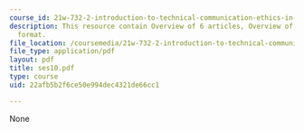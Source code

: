 ```yaml
---
course_id: 21w-732-2-introduction-to-technical-communication-ethics-in-science-and-technology-fall-2006
description: This resource contain Overview of 6 articles, Overview of APA Citation
  format.
file_location: /coursemedia/21w-732-2-introduction-to-technical-communication-ethics-in-science-and-technology-fall-2006/22afb5b2f6ce50e994dec4321de66cc1_ses10.pdf
file_type: application/pdf
layout: pdf
title: ses10.pdf
type: course
uid: 22afb5b2f6ce50e994dec4321de66cc1

---
```

None